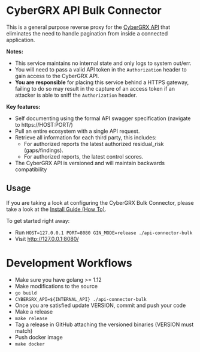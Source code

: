 # CyberGRX API Bulk Connector

This is a general purpose reverse proxy for the [CyberGRX API](https://api.cybergrx.com/v1/swagger/) that eliminates the need to handle pagination from inside a connected application.  

**Notes:**
- This service maintains no internal state and only logs to system out/err.
- You will need to pass a valid API token in the `Authorization` header to gain access to the CyberGRX API.  
- **You are responsible** for placing this service behind a HTTPS gateway, failing to do so may result in the capture of an access token if an attacker is able to sniff the `Authorization` header.
 
**Key features:**
- Self documenting using the formal API swagger specification (navigate to https://HOST:PORT/)
- Pull an entire ecosystem with a single API request.
- Retrieve all information for each third party, this includes:
  - For authorized reports the latest authorized residual_risk (gaps/findings).
  - For authorized reports, the latest control scores.
- The CyberGRX API is versioned and will maintain backwards compatibility

## Usage
If you are taking a look at configuring the CyberGRX Bulk Connector, please take a look at the [Install Guide (How To)](./HOW-TO.md).

To get started right away:
 - Run `HOST=127.0.0.1 PORT=8080 GIN_MODE=release ./api-connector-bulk`
 - Visit http://127.0.0.1:8080/

# Development Workflows
- Make sure you have golang >= 1.12
- Make modifications to the source
 - `go build`
 - `CYBERGRX_API=${INTERNAL_API} ./api-connector-bulk`
 - Once you are satisfied update VERSION, commit and push your code
- Make a release
 - `make release`
 - Tag a release in GitHub attaching the versioned binaries (VERSION must match)
- Push docker image
 - `make docker`
